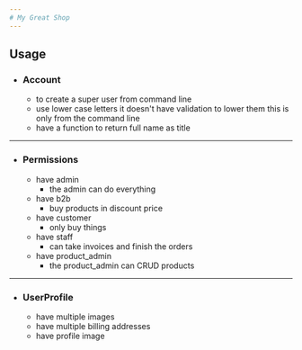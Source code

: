 ```yaml
---
# My Great Shop
---
```


## Usage

- ### Account
  - to create a super user from command line
  - use lower case letters it doesn't have validation to lower them this is only from the command line
  - have a function to return full name as title

---

- ### Permissions
  - have admin
    - the admin can do everything
  - have b2b
    - buy products in discount price
  - have customer
    - only buy things
  - have staff
    - can take invoices and finish the orders
  - have product_admin
    - the product_admin can CRUD products

---

- ### UserProfile
  - have multiple images
  - have multiple billing addresses
  - have profile image
